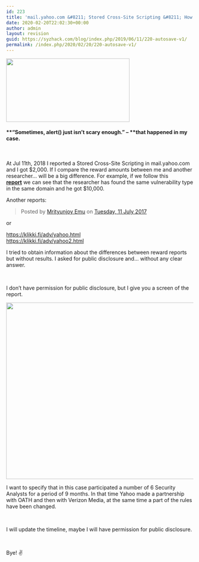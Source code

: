 ```yaml
---
id: 223
title: 'mail.yahoo.com &#8211; Stored Cross-Site Scripting &#8211; How I missed the reward of $10,000'
date: 2020-02-20T22:02:30+00:00
author: admin
layout: revision
guid: https://syzhack.com/blog/index.php/2019/06/11/220-autosave-v1/
permalink: /index.php/2020/02/20/220-autosave-v1/
---
```

<img class="wp-image-161 aligncenter" src="https://syzhack.com/blog/wp-content/uploads/2019/01/yahoo-76684_1280-766x395.png" alt="" width="332" height="171" />

#### **&#8220;Sometimes, alert() just isn&#8217;t scary enough.&#8221; &#8211; **that happened in my case.

&nbsp;

At Jul 11th, 2018 I reported a Stored Cross-Site Scripting in <span class="js-display-url">mail.yahoo.com</span><span class="tco-ellipsis"><span class="invisible"> </span></span> and I got $2,000. If I compare the reward amounts between me and another researcher&#8230; will be a big difference. For example, if we follow this **[report](https://twitter.com/klikkioy/status/1096424444598382595)** we can see that the researcher has found the same vulnerability type in the same domain and he got $10,000.

Another reports:

<div id="fb-root">
</div>



<div class="fb-post" data-href="https://www.facebook.com/notes/mrityunjoy-emu/yahoo-mail-box-stored-xss-write-upbounty-rewarded-10000-usd/677948372401448/" data-width="750">
  <blockquote cite="https://www.facebook.com/notes/mrityunjoy-emu/yahoo-mail-box-stored-xss-write-upbounty-rewarded-10000-usd/677948372401448/" class="fb-xfbml-parse-ignore">
    <p>
      Posted by <a href="https://www.facebook.com/mitun.joy.75">Mrityunjoy Emu</a> on&nbsp;<a href="https://www.facebook.com/notes/mrityunjoy-emu/yahoo-mail-box-stored-xss-write-upbounty-rewarded-10000-usd/677948372401448/">Tuesday, 11 July 2017</a>
    </p>
  </blockquote>
</div>

or

https://klikki.fi/adv/yahoo.html  
https://klikki.fi/adv/yahoo2.html

I tried to obtain information about the differences between reward reports but without results. I asked for public disclosure and&#8230; without any clear answer.

&nbsp;

I don&#8217;t have permission for public disclosure, but I give you a screen of the report.

<img class="alignnone size-full wp-image-221" src="https://syzhack.com/blog/wp-content/uploads/2019/06/Screenshot_5.png" alt="" width="1167" height="476" /> 

I want to specify that in this case participated a number of 6 Security Analysts for a period of 9 months. In that time Yahoo made a partnership with OATH and then with Verizon Media, at the same time a part of the rules have been changed.

&nbsp;

I will update the timeline, maybe I will have permission for public disclosure.

&nbsp;

Bye! ✌

&nbsp;

&nbsp;

&nbsp;

&nbsp;